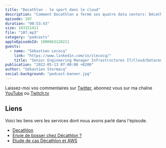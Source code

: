 ```yaml
---
title: "Decathlon - le sport dans le cloud"
description: "Comment Decathlon a fermé ses quatre data centers: Décathlon rend accessible durablement les plaisirs et les bienfaits du sport au plus grand nombre. Nous parlons de la stratégie cloud de Déctahlon : pourquoi ils ont fait le choix, il y a plusieurs années, de migrer vers le cloud et comment ils ont mis un place un programme de migration totale en 4 ans. Le résultat : la migration Cloud de l'infrastructure, des applications et services ainsi que la fermeture de 4 data centres dans le monde. Nous parlons des bénéfices, de FinOps et de l'impact carbon de ces choix."
episode: 107
duration: "00:53:43"
size: 103151411
file: "107.mp3"
category: "podcasts"
appleEpisodeId: 1000663120211
guests:
  - name: "Sébastien Lecocq"
    link: "https://www.linkedin.com/in/slecocq/"
    title: "Senior Engineering Manager Infrastructures IT/Cloud/Datacenter/CyberSecurity, Décathlon"
publication: "2022-05-13 07:00:00 +0200"
author: "Sébastien Stormacq"
social-background: "podcast-banner.jpg"
---
```


Laissez-moi vos commentaires sur [Twitter](https://twitter.com/sebsto), abonnez vous sur ma chaîne [YouTube](https://www.youtube.com/sebsto) ou [Twitch.tv](https://www.twitch.tv/sebAWS)

## Liens

Voici les liens vers les services dont nous avons parlé dans l'épisode.

- [Decathlon](https://decathlon.fr)
- [Envie de bosser chez Décathlon ?](https://recrutement.decathlon.fr/metier/informatique/)
- [Etude de cas Décathlon et AWS](https://aws.amazon.com/fr/solutions/case-studies/decathlon/)

